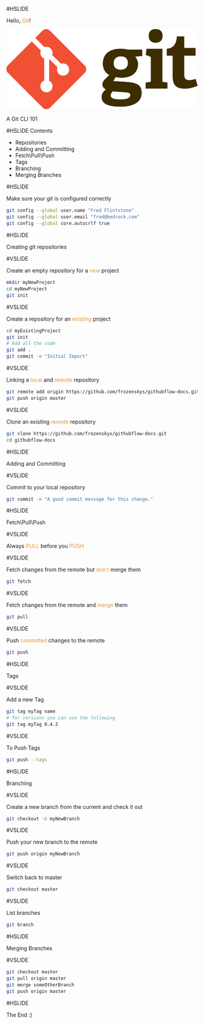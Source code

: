 #HSLIDE

Hello, <span style="color:#e49436">Git</span>!

![Logo](assets/git.png)


A Git CLI 101

#HSLIDE
Contents

- Repositories 
- Adding and Committing
- Fetch\Pull\Push 
- Tags
- Branching
- Merging Branches

#HSLIDE

Make sure your git is configured correctly

```bash
git config --global user.name "Fred Flintstone"
git config --global user.email "fred@bedrock.com"
git config --global core.autocrlf true
```

#HSLIDE

Creating git repositories

#VSLIDE

Create an empty repository for a <span style="color:#e49436">new</span> project

```bash
mkdir myNewProject
cd myNewProject
git init
```

#VSLIDE 

Create a repository for an <span style="color:#e49436">existing</span> project

```bash
cd myExistingProject
git init
# Add all the code
git add .
git commit -m "Initial Import"
```

#VSLIDE

Linking a <span style="color:#e49436">local</span> and <span style="color:#e49436">remote</span> repository

```bash
git remote add origin https://github.com/frozenskys/githubflow-docs.git
git push origin master
```

#VSLIDE 

Clone an existing <span style="color:#e49436">remote</span> repository

```bash
git clone https://github.com/frozenskys/githubflow-docs.git
cd githubflow-docs
```

#HSLIDE

Adding and Committing

#VSLIDE

Commit to your local repository

```bash
git commit -m "A good commit message for this change."
```

#HSLIDE

Fetch\Pull\Push

#VSLIDE

Always <span style="color:#e49436">PULL</span> before you <span style="color:#e49436">PUSH</span>

#VSLIDE

Fetch changes from the remote but <span style="color:#e49436">don't</span> merge them

```bash
git fetch
```

#VSLIDE

Fetch changes from the remote and <span style="color:#e49436">merge</span> them

```bash
git pull
``` 

#VSLIDE

Push <span style="color:#e49436">committed</span> changes to the remote

```bash
git push
```

#HSLIDE

Tags

#VSLIDE

Add a new Tag

```bash
git tag myTag name
# for versions you can use the following
git tag myTag 0.4.2
```

#VSLIDE

To Push Tags

```bash
git push --tags
```

#HSLIDE

Branching

#VSLIDE

Create a new branch from the current and check it out 

```bash
git checkout -b myNewBranch
```

#VSLIDE

Push your new branch to the remote 

```bash
git push origin myNewBranch
```

#VSLIDE

Switch back to master

```bash
git checkout master
```

#VSLIDE

List branches

```bash
git branch
```

#HSLIDE

Merging Branches

#VSLIDE

```bash
git checkout master
git pull origin master
git merge someOtherBranch
git push origin master
```

#HSLIDE

The End :)